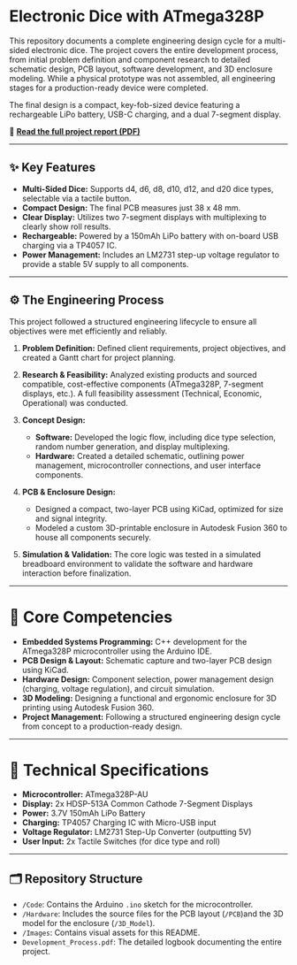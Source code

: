 # Electronic Dice with ATmega328P

This repository documents a complete engineering design cycle for a multi-sided electronic dice. The project covers the entire development process, from initial problem definition and component research to detailed schematic design, PCB layout, software development, and 3D enclosure modeling. While a physical prototype was not assembled, all engineering stages for a production-ready device were completed.

The final design is a compact, key-fob-sized device featuring a rechargeable LiPo battery, USB-C charging, and a dual 7-segment display.

📄 **[Read the full project report (PDF)](Development%20Process.pdf)**

---

## ✨ Key Features

* **Multi-Sided Dice:** Supports d4, d6, d8, d10, d12, and d20 dice types, selectable via a tactile button.
* **Compact Design:** The final PCB measures just 38 x 48 mm.
* **Clear Display:** Utilizes two 7-segment displays with multiplexing to clearly show roll results.
* **Rechargeable:** Powered by a 150mAh LiPo battery with on-board USB charging via a TP4057 IC.
* **Power Management:** Includes an LM2731 step-up voltage regulator to provide a stable 5V supply to all components.

---

## ⚙️ The Engineering Process

This project followed a structured engineering lifecycle to ensure all objectives were met efficiently and reliably.

1. **Problem Definition:** Defined client requirements, project objectives, and created a Gantt chart for project planning.

2. **Research & Feasibility:** Analyzed existing products and sourced compatible, cost-effective components (ATmega328P, 7-segment displays, etc.). A full feasibility assessment (Technical, Economic, Operational) was conducted.

3. **Concept Design:**
   
    * **Software:** Developed the logic flow, including dice type selection, random number generation, and display multiplexing.
    * **Hardware:** Created a detailed schematic, outlining power management, microcontroller connections, and user interface components.

4. **PCB & Enclosure Design:**

    * Designed a compact, two-layer PCB using KiCad, optimized for size and signal integrity.
    * Modeled a custom 3D-printable enclosure in Autodesk Fusion 360 to house all components securely.

5. **Simulation & Validation:** The core logic was tested in a simulated breadboard environment to validate the software and hardware interaction before finalization.

---

# 🚀 Core Competencies

* **Embedded Systems Programming:** C++ development for the ATmega328P microcontroller using the Arduino IDE.
* **PCB Design & Layout:** Schematic capture and two-layer PCB design using KiCad.
* **Hardware Design:** Component selection, power management design (charging, voltage regulation), and circuit simulation.
* **3D Modeling:** Designing a functional and ergonomic enclosure for 3D printing using Autodesk Fusion 360.
* **Project Management:** Following a structured engineering design cycle from concept to a production-ready design.

---

# 🔧 Technical Specifications

* **Microcontroller:** ATmega328P-AU
* **Display:** 2x HDSP-513A Common Cathode 7-Segment Displays
* **Power:** 3.7V 150mAh LiPo Battery
* **Charging:** TP4057 Charging IC with Micro-USB input
* **Voltage Regulator:** LM2731 Step-Up Converter (outputting 5V)
* **User Input:** 2x Tactile Switches (for dice type and roll)

---

## 🗂️ Repository Structure

- `/Code`: Contains the Arduino `.ino` sketch for the microcontroller.
- `/Hardware`: Includes the source files for the PCB layout (`/PCB`)and the 3D model for the enclosure (`/3D_Model`).
- `/Images`: Contains visual assets for this README.
- `Development_Process.pdf`: The detailed logbook documenting the entire project.
